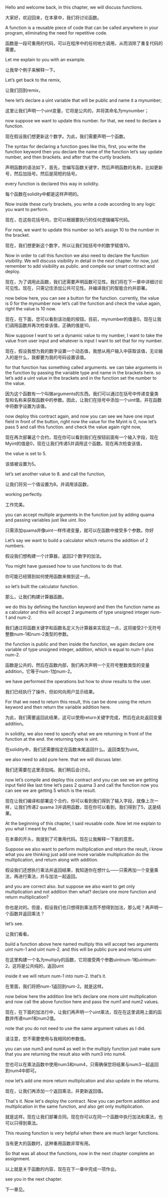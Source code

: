 Hello and welcome back, in this chapter, we will discuss functions.

大家好，欢迎回来，在本章中，我们将讨论函数。

A function is a reusable piece of code that can be called anywhere in your program, eliminating the need for repetitive code.

函数是一段可重用的代码，可以在程序中的任何地方调用，从而消除了重复代码的需要。

Let me explain to you with an example.

让我举个例子来解释一下。

Let’s get back to the remix,

让我们回到remix，

here let’s declare a uint variable that will be public and name it a mynumber;

这里让我们声明一个uint变量，它将是公共的，并将其命名为mynumber；

now suppose we want to update this number. for that, we need to declare a function.

现在假设我们想更新这个数字。为此，我们需要声明一个函数。

The syntax for declaring a function goes like this, first, you write the function keyword then you declare the name of the function let’s say update number, and then brackets. and after that the curtly brackets.

声明函数的语法如下，首先，您编写函数关键字，然后声明函数的名称，比如更新号，然后加括号。然后是简短的括号。

every function is declared this way in solidity.

每个函数在solidity中都是这样声明的。

Now inside these curly brackets, you write a code according to any logic you want to perform.

现在，在这些花括号内，您可以根据要执行的任何逻辑编写代码。

For now, we want to update this number so let’s assign 10 to the number in the bracket.

现在，我们想更新这个数字，所以让我们给括号中的数字赋值10。

Now in order to call this function we also need to declare the function visibility. We will discuss visibility in detail in the next chapter. for now, just remember to add visibility as public. and compile our smart contract and deploy.

现在，为了调用此函数，我们还需要声明函数可见性。我们将在下一章中详细讨论可见性。现在，只需记住添加公共可见性。并编译我们的智能合约并部署。

now below here, you can see a button for the function. currently, the value is 0 for the mynumber now let’s call the function and check the value again, right the value is 10 now.

现在，在下面，您可以看到该功能的按钮。目前，mynumber的值是0。现在让我们调用函数并再次检查该值，正确的值是10。

Now suppose I want to set a dynamic value to my number, I want to take the value from user input and whatever is input I want to set that for my number.

现在，假设我想为我的数字设置一个动态值，我想从用户输入中获取该值，无论输入的是什么，我都要为我的号码设置该值。

for that function has something called arguments. we can take arguments in the function by passing the variable type and name in the brackets here. so let’s add a uint value in the brackets and in the function set the number to the value.

因为这个函数有一个叫做arguments的东西。我们可以通过在括号中传递变量类型和名称来获取函数中的参数。因此，让我们在括号中添加一个uint值，并在函数中将数字设置为该值。

now deploy this contract again, and now you can see we have one input field in front of the button, right now the value for the Myint is 0, now let’s pass 5 and call this function. and check the value again right now,

现在再次部署这个合约，现在你可以看到我们在按钮前面有一个输入字段，现在Myint的值是0，现在让我们传递5并调用这个函数。现在再次检查该值，

the value is set to 5.

该值被设置为5。

let’s set another value to 8. and call the function,

让我们将另一个值设置为8。并调用该函数，

working perfectly.

工作完美。

you can accept multiple arguments in the function just by adding quama and passing variables just like uint. lloo

只需添加quama并像uint一样传递变量，就可以在函数中接受多个参数。你好

Let’s say we want to build a calculator which returns the addition of 2 numbers.

假设我们想构建一个计算器，返回2个数字的加法。

You might have guessed how to use functions to do that.

你可能已经猜到如何使用函数来做到这一点。

so let’s built the calculator function.

那么，让我们构建计算器函数。

we do this by defining the function keyword and then the function name as a calculator and this will accept 2 arguments of type unsigned integer num-1 and num-2.

我们通过将函数关键字和函数名定义为计算器来实现这一点，这将接受2个无符号整数num-1和num-2类型的参数。

the function is public and then inside the function, we again declare one variable of type unsigned integer, addition, which is equal to num-1 plus num-2.

函数是公共的，然后在函数内部，我们再次声明一个无符号整数类型的变量addition，它等于num-1加num-2。

we have performed the operations but how to show results to the user.

我们已经执行了操作，但如何向用户显示结果。

For that we need to return this result, this can be done using the return keyword and then return the variable addition here.

为此，我们需要返回此结果，这可以使用return关键字完成，然后在此处返回变量addition。

in solidity, we also need to specify what we are returning in front of the function at the end. the returning type is uint.

在solidity中，我们还需要指定在函数末尾返回什么。返回类型为uint。

we also need to add pure here. that we will discuss later.

我们还需要在这里添加纯。我们稍后会讨论。

now let’s compile and deploy this contract and you can see we are getting input field like last time let’s pass 2 quama 3 and call the function now you can see we are getting 5 which is the result.

现在让我们编译和部署这个合约，你可以看到我们得到了输入字段，就像上次一样，让我们传递2 quama 3并调用函数，现在你可以看到，我们得到了5，这是结果。

At the beginning of this chapter, I said reusable code. Now let me explain to you what I meant by that.

在本章的开头，我提到了可重用代码。现在让我解释一下我的意思。

Suppose we also want to perform multiplication and return the result, i know what you are thinking just add one more variable multiplication do the multiplication, and return along with addition.

假设我们还想执行乘法并返回结果，我知道你在想什么——只需再加一个变量乘法，再进行乘法，并与加法一起返回。

and you are correct also. but suppose we also want to get only multiplication and not addition then what? declare one more function and return multiplication?

你也是对的。但是，假设我们也只想得到乘法而不想得到加法，那么呢？再声明一个函数并返回乘法？

let’s see.

让我们看看。

build a function above here named multiply this will accept two arguments uint num-1 and uint num-2. and this will be public pure and returns uint

在这里构建一个名为multiply的函数，它将接受两个参数uintnum-1和uintnum-2。这将是公共纯的，返回uint

inside it we will return num-1 into num-2. that’s it.

在里面，我们将把num-1返回到num-2。就是这样。

now below here the addition line let’s declare one more uint multiplication and now call the above function here and pass the num1 and num2 values.

现在，在下面的加法行中，让我们再声明一个uint乘法，现在在这里调用上面的函数并传递num1和num2值。

note that you do not need to use the same argument values as I did.

请注意，您不需要使用与我相同的参数值。

you can use num3 and num4 as well in the multiply function just make sure that you are returning the result also with num3 into num4.

您也可以在乘法函数中使用num3和num4，只需确保您将结果与num3一起返回到num4中即可。

now let’s add one more return multiplication and also update in the returns.

现在，让我们再添加一个返回乘法，并更新返回值。

That's it. Now let's deploy the contract. Now you can perform addition and multiplication in the same function, and also get only multiplication.

就是这样。现在让我们部署合同。现在你可以在同一个函数中执行加法和乘法，也可以只得到乘法。

This reusing function is very helpful when there are much larger functions.

当有更大的函数时，这种重用函数非常有用。

So that was all about the functions, now in the next chapter complete an assignment.

以上就是关于函数的内容，现在在下一章中完成一项作业。

see you in the next chapter.

下一章见。